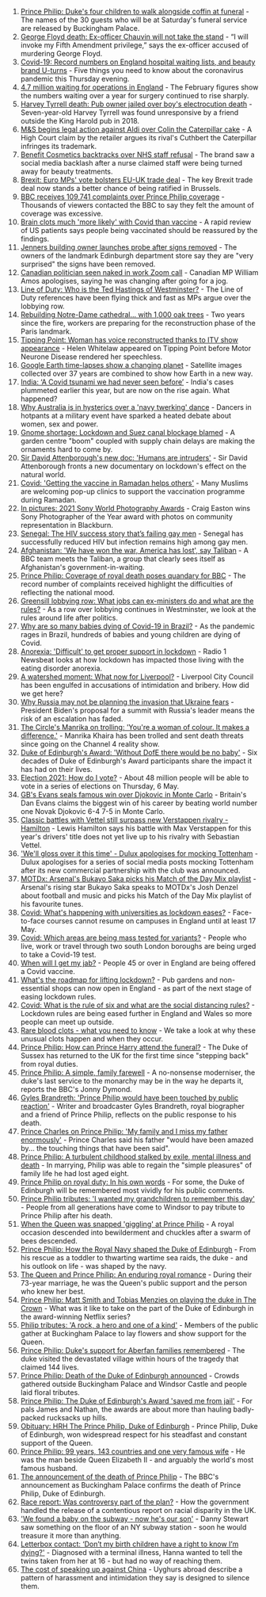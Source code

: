 1. [Prince Philip: Duke's four children to walk alongside coffin at funeral](https://www.bbc.co.uk/news/uk-56761074) - The names of the 30 guests who will be at Saturday's funeral service are released by Buckingham Palace.
2. [George Floyd death: Ex-officer Chauvin will not take the stand](https://www.bbc.co.uk/news/world-us-canada-56763599) - “I will invoke my Fifth Amendment privilege,” says the ex-officer accused of murdering George Floyd.
3. [Covid-19: Record numbers on England hospital waiting lists, and beauty brand U-turns](https://www.bbc.co.uk/news/uk-56763789) - Five things you need to know about the coronavirus pandemic this Thursday evening.
4. [4.7 million waiting for operations in England](https://www.bbc.co.uk/news/health-56752599) - The February figures show the numbers waiting over a year for surgery continued to rise sharply.
5. [Harvey Tyrrell death: Pub owner jailed over boy's electrocution death](https://www.bbc.co.uk/news/uk-england-london-56758749) - Seven-year-old Harvey Tyrrell was found unresponsive by a friend outside the King Harold pub in 2018.
6. [M&S begins legal action against Aldi over Colin the Caterpillar cake](https://www.bbc.co.uk/news/business-56756731) - A High Court claim by the retailer argues its rival's Cuthbert the Caterpillar infringes its trademark.
7. [Benefit Cosmetics backtracks over NHS staff refusal](https://www.bbc.co.uk/news/business-56760864) - The brand saw a social media backlash after a nurse claimed staff were being turned away for beauty treatments.
8. [Brexit: Euro MPs' vote bolsters EU-UK trade deal](https://www.bbc.co.uk/news/world-europe-56765681) - The key Brexit trade deal now stands a better chance of being ratified in Brussels.
9. [BBC receives 109,741 complaints over Prince Philip coverage](https://www.bbc.co.uk/news/entertainment-arts-56756296) - Thousands of viewers contacted the BBC to say they felt the amount of coverage was excessive.
10. [Brain clots much 'more likely' with Covid than vaccine](https://www.bbc.co.uk/news/health-56760163) - A rapid review of US patients says people being vaccinated should be reassured by the findings.
11. [Jenners building owner launches probe after signs removed](https://www.bbc.co.uk/news/uk-scotland-edinburgh-east-fife-56764938) - The owners of the landmark Edinburgh department store say they are "very surprised" the signs have been removed.
12. [Canadian politician seen naked in work Zoom call](https://www.bbc.co.uk/news/world-us-canada-56760714) - Canadian MP William Amos apologises, saying he was changing after going for a jog.
13. [Line of Duty: Who is the Ted Hastings of Westminster?](https://www.bbc.co.uk/news/uk-politics-56759634) - The Line of Duty references have been flying thick and fast as MPs argue over the lobbying row.
14. [Rebuilding Notre-Dame cathedral... with 1,000 oak trees](https://www.bbc.co.uk/news/world-europe-56761834) - Two years since the fire, workers are preparing for the reconstruction phase of the Paris landmark.
15. [Tipping Point: Woman has voice reconstructed thanks to ITV show appearance](https://www.bbc.co.uk/news/entertainment-arts-56757605) - Helen Whitelaw appeared on Tipping Point before Motor Neurone Disease rendered her speechless.
16. [Google Earth time-lapses show a changing planet](https://www.bbc.co.uk/news/technology-56762732) - Satellite images collected over 37 years are combined to show how Earth in a new way.
17. [India: ‘A Covid tsunami we had never seen before’](https://www.bbc.co.uk/news/world-asia-india-56747867) - India's cases plummeted earlier this year, but are now on the rise again. What happened?
18. [Why Australia is in hysterics over a 'navy twerking' dance](https://www.bbc.co.uk/news/world-australia-56754868) - Dancers in hotpants at a military event have sparked a heated debate about women, sex and power.
19. [Gnome shortage: Lockdown and Suez canal blockage blamed](https://www.bbc.co.uk/news/uk-england-gloucestershire-56748561) - A garden centre "boom" coupled with supply chain delays are making the ornaments hard to come by.
20. [Sir David Attenborough's new doc: 'Humans are intruders'](https://www.bbc.co.uk/news/science-environment-56752541) - Sir David Attenborough fronts a new documentary on lockdown's effect on the natural world.
21. [Covid: 'Getting the vaccine in Ramadan helps others'](https://www.bbc.co.uk/news/uk-england-derbyshire-56715038) - Many Muslims are welcoming pop-up clinics to support the vaccination programme during Ramadan.
22. [In pictures: 2021 Sony World Photography Awards](https://www.bbc.co.uk/news/in-pictures-56719188) - Craig Easton wins Sony Photographer of the Year award with photos on community representation in Blackburn.
23. [Senegal: The HIV success story that’s failing gay men](https://www.bbc.co.uk/news/world-africa-56751289) - Senegal has successfully reduced HIV but infection remains high among gay men.
24. [Afghanistan: 'We have won the war, America has lost', say Taliban](https://www.bbc.co.uk/news/world-asia-56747158) - A BBC team meets the Taliban, a group that clearly sees itself as Afghanistan's government-in-waiting.
25. [Prince Philip: Coverage of royal death poses quandary for BBC](https://www.bbc.co.uk/news/entertainment-arts-56746250) - The record number of complaints received highlight the difficulties of reflecting the national mood.
26. [Greensill lobbying row: What jobs can ex-ministers do and what are the rules?](https://www.bbc.co.uk/news/uk-politics-56744212) - As a row over lobbying continues in Westminster, we look at the rules around life after politics.
27. [Why are so many babies dying of Covid-19 in Brazil?](https://www.bbc.co.uk/news/world-latin-america-56696907) - As the pandemic rages in Brazil, hundreds of babies and young children are dying of Covid.
28. [Anorexia: 'Difficult' to get proper support in lockdown](https://www.bbc.co.uk/news/newsbeat-56689670) - Radio 1 Newsbeat looks at how lockdown has impacted those living with the eating disorder anorexia.
29. [A watershed moment: What now for Liverpool?](https://www.bbc.co.uk/news/uk-56679807) - Liverpool City Council has been engulfed in accusations of intimidation and bribery. How did we get here?
30. [Why Russia may not be planning the invasion that Ukraine fears](https://www.bbc.co.uk/news/world-europe-56746144) - President Biden's proposal for a summit with Russia's leader means the risk of an escalation has faded.
31. [The Circle's Manrika on trolling: 'You're a woman of colour. It makes a difference.'](https://www.bbc.co.uk/news/newsbeat-56747017) - Manrika Khaira has been trolled and sent death threats since going on the Channel 4 reality show.
32. [Duke of Edinburgh's Award: 'Without DofE there would be no baby'](https://www.bbc.co.uk/news/uk-56734327) - Six decades of Duke of Edinburgh's Award participants share the impact it has had on their lives.
33. [Election 2021: How do I vote?](https://www.bbc.co.uk/news/uk-politics-56581106) - About 48 million people will be able to vote in a series of elections on Thursday, 6 May.
34. [GB's Evans seals famous win over Djokovic in Monte Carlo](https://www.bbc.co.uk/sport/tennis/56761294) - Britain's Dan Evans claims the biggest win of his career by beating world number one Novak Djokovic 6-4 7-5 in Monte Carlo.
35. [Classic battles with Vettel still surpass new Verstappen rivalry - Hamilton](https://www.bbc.co.uk/sport/formula1/56765731) - Lewis Hamilton says his battle with Max Verstappen for this year's drivers' title does not yet live up to his rivalry with Sebastian Vettel.
36. ['We'll gloss over it this time' - Dulux apologises for mocking Tottenham](https://www.bbc.co.uk/sport/football/56764258) - Dulux apologises for a series of social media posts mocking Tottenham after its new commercial partnership with the club was announced.
37. [MOTDx: Arsenal's Bukayo Saka picks his Match of the Day Mix playlist](https://www.bbc.co.uk/sport/av/football/56763439) - Arsenal's rising star Bukayo Saka speaks to MOTDx's Josh Denzel about football and music and picks his Match of the Day Mix playlist of his favourite tunes.
38. [Covid: What's happening with universities as lockdown eases?](https://www.bbc.co.uk/news/explainers-52753913) - Face-to-face courses cannot resume on campuses in England until at least 17 May.
39. [Covid: Which areas are being mass tested for variants?](https://www.bbc.co.uk/news/explainers-54872039) - People who live, work or travel through two south London boroughs are being urged to take a Covid-19 test.
40. [When will I get my jab?](https://www.bbc.co.uk/news/health-55045639) - People 45 or over in England are being offered a Covid vaccine.
41. [What's the roadmap for lifting lockdown?](https://www.bbc.co.uk/news/explainers-52530518) - Pub gardens and non-essential shops can now open in England - as part of the next stage of easing lockdown rules.
42. [Covid: What is the rule of six and what are the social distancing rules?](https://www.bbc.co.uk/news/uk-51506729) - Lockdown rules are being eased further in England and Wales so more people can meet up outside.
43. [Rare blood clots - what you need to know](https://www.bbc.co.uk/news/health-56674796) - We take a look at why these unusual clots happen and when they occur.
44. [Prince Philip: How can Prince Harry attend the funeral?](https://www.bbc.co.uk/news/uk-56709506) - The Duke of Sussex has returned to the UK for the first time since "stepping back" from royal duties.
45. [Prince Philip: A simple, family farewell](https://www.bbc.co.uk/news/56708741) - A no-nonsense moderniser, the duke's last service to the monarchy may be in the way he departs it, reports the BBC's Jonny Dymond.
46. [Gyles Brandreth: 'Prince Philip would have been touched by public reaction'](https://www.bbc.co.uk/news/uk-56703415) - Writer and broadcaster Gyles Brandreth, royal biographer and a friend of Prince Philip, reflects on the public response to his death.
47. [Prince Charles on Prince Philip: 'My family and I miss my father enormously'](https://www.bbc.co.uk/news/uk-56704809) - Prince Charles said his father "would have been amazed by... the touching things that have been said".
48. [Prince Philip: A turbulent childhood stalked by exile, mental illness and death](https://www.bbc.co.uk/news/uk-56690270) - In marrying, Philip was able to regain the "simple pleasures" of family life he had lost aged eight.
49. [Prince Philip on royal duty: In his own words](https://www.bbc.co.uk/news/uk-42003216) - For some, the Duke of Edinburgh will be remembered most vividly for his public comments.
50. [Prince Philip tributes: 'I wanted my grandchildren to remember this day'](https://www.bbc.co.uk/news/uk-56703427) - People from all generations have come to Windsor to pay tribute to Prince Philip after his death.
51. [When the Queen was snapped 'giggling' at Prince Philip](https://www.bbc.co.uk/news/in-pictures-56242398) - A royal occasion descended into bewilderment and chuckles after a swarm of bees descended.
52. [Prince Philip: How the Royal Navy shaped the Duke of Edinburgh](https://www.bbc.co.uk/news/uk-10266717) - From his rescue as a toddler to thwarting wartime sea raids, the duke - and his outlook on life - was shaped by the navy.
53. [The Queen and Prince Philip: An enduring royal romance](https://www.bbc.co.uk/news/uk-56252745) - During their 73-year marriage, he was the Queen's public support and the person who knew her best.
54. [Prince Philip: Matt Smith and Tobias Menzies on playing the duke in The Crown](https://www.bbc.co.uk/news/entertainment-arts-56168336) - What was it like to take on the part of the Duke of Edinburgh in the award-winning Netflix series?
55. [Philip tributes: 'A rock, a hero and one of a kind'](https://www.bbc.co.uk/news/uk-56695307) - Members of the public gather at Buckingham Palace to lay flowers and show support for the Queen.
56. [Prince Philip: Duke's support for Aberfan families remembered](https://www.bbc.co.uk/news/uk-wales-44971042) - The duke visited the devastated village within hours of the tragedy that claimed 144 lives.
57. [Prince Philip: Death of the Duke of Edinburgh announced](https://www.bbc.co.uk/news/in-pictures-56692965) - Crowds gathered outside Buckingham Palace and Windsor Castle and people laid floral tributes.
58. [Prince Philip: The Duke of Edinburgh's Award 'saved me from jail'](https://www.bbc.co.uk/news/uk-56301207) - For pals James and Nathan, the awards are about more than hauling badly-packed rucksacks up hills.
59. [Obituary: HRH The Prince Philip, Duke of Edinburgh](https://www.bbc.co.uk/news/uk-10224525) - Prince Philip, Duke of Edinburgh, won widespread respect for his steadfast and constant support of the Queen.
60. [Prince Philip: 99 years, 143 countries and one very famous wife](https://www.bbc.co.uk/news/uk-42651950) - He was the man beside Queen Elizabeth II - and arguably the world's most famous husband.
61. [The announcement of the death of Prince Philip](https://www.bbc.co.uk/news/uk-21927210) - The BBC's announcement as Buckingham Palace confirms the death of Prince Philip, Duke of Edinburgh.
62. [Race report: Was controversy part of the plan?](https://www.bbc.co.uk/news/uk-politics-56578839) - How the government handled the release of a contentious report on racial disparity in the UK.
63. ['We found a baby on the subway - now he's our son'](https://www.bbc.co.uk/news/stories-56409764) - Danny Stewart saw something on the floor of an NY subway station - soon he would treasure it more than anything.
64. [Letterbox contact: ‘Don’t my birth children have a right to know I’m dying?'](https://www.bbc.co.uk/news/stories-56576285) - Diagnosed with a terminal illness, Hanna wanted to tell the twins taken from her at 16 - but had no way of reaching them.
65. [The cost of speaking up against China](https://www.bbc.co.uk/news/world-asia-china-56563449) - Uyghurs abroad describe a pattern of harassment and intimidation they say is designed to silence them.

